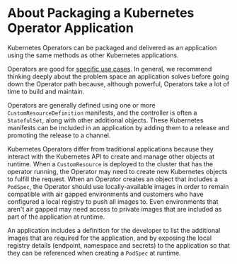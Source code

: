 # About Packaging a Kubernetes Operator Application

Kubernetes Operators can be packaged and delivered as an application using the same methods as other Kubernetes applications.

Operators are good for [specific use cases](https://blog.replicated.com/operators-in-kots/). In general, we recommend thinking deeply about the problem space an application solves before going down the Operator path because, although powerful, Operators take a lot of time to build and maintain.

Operators are generally defined using one or more `CustomResourceDefinition` manifests, and the controller is often a `StatefulSet`, along with other additional objects.
These Kubernetes manifests can be included in an application by adding them to a release and promoting the release to a channel.

Kubernetes Operators differ from traditional applications because they interact with the Kubernetes API to create and manage other objects at runtime.
When a `CustomResource` is deployed to the cluster that has the operator running, the Operator may need to create new Kubernetes objects to fulfill the request.
When an Operator creates an object that includes a `PodSpec`, the Operator should use locally-available images in order to remain compatible with air gapped environments and customers who have configured a local registry to push all images to.
Even environments that aren't air gapped may need access to private images that are included as part of the application at runtime.

An application includes a definition for the developer to list the additional images that are required for the application, and by exposing the local registry details (endpoint, namespace and secrets) to the application so that they can be referenced when creating a `PodSpec` at runtime.